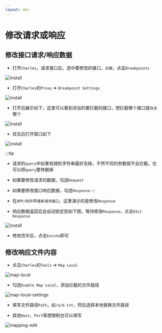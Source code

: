 ```yaml
---
layout: doc
---
```


# 修改请求或响应

## 修改接口请求/响应数据

- 打开`Charles`，请求接口后，选中要修改的接口，`右键`，点击`Breakpoints`

![install](/image/Charles/breakpoints.png)

- 打开`Charles`的`Proxy` => `Breakpoint Settings`

![install](/image/Charles/breakpoint-settings.png)

- 打开后展示如下，这里可以看到添加的要拦截的接口，想拦截哪个接口就`双击`哪个

![install](/image/Charles/open-breaking-settings.png)

- 双击后打开窗口如下

![install](/image/Charles/edit-breakpoint.png)


:::tip
- 请求的`query`中如果有随机字符串最好去掉，不然不同的参数就不会拦截，也可以把`query`整体删掉

- 如果要修改请求的数据，勾选`Request`

- 如果要修改接口响应数据，勾选`Response`
:::

- 在`APP/网页`中`重新请求接口`，这里演示的是修改`Response`

- 响应数据返回后会自动锁定到如下图，等待修改`Response`，点击`Edit Response`

![install](/image/Charles/edit-response.png)

- 修改完毕后，点击`Excute`即可

## 修改响应文件内容

- 点击`Charles`的`Tools` => `Map Local`

![map-local](/image/Charles/map-local.png)

- 勾选`Enable Map Local`，添加拦截的文件路径

![map-local-settings](/image/Charles/map-local-settings.png)

- 填写文件路径`Path`，如`/a/b.txt`，然后选择本地替换文件路径

- 其他`Host`、`Port`等想限制也可以填写

![mapping-edit](/image/Charles/mapping-edit.png)



